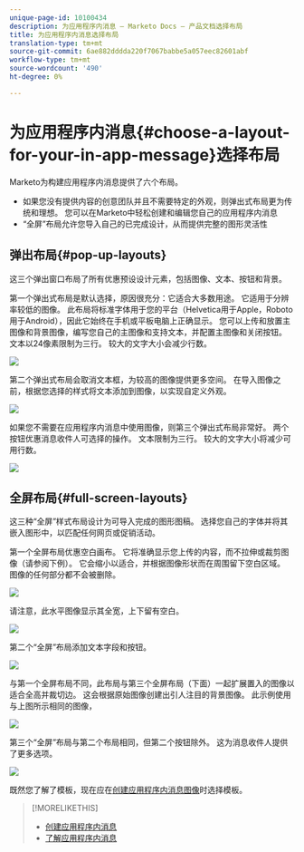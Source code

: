 ```yaml
---
unique-page-id: 10100434
description: 为应用程序内消息 — Marketo Docs — 产品文档选择布局
title: 为应用程序内消息选择布局
translation-type: tm+mt
source-git-commit: 6ae882dddda220f7067babbe5a057eec82601abf
workflow-type: tm+mt
source-wordcount: '490'
ht-degree: 0%

---
```



# 为应用程序内消息{#choose-a-layout-for-your-in-app-message}选择布局

Marketo为构建应用程序内消息提供了六个布局。

* 如果您没有提供内容的创意团队并且不需要特定的外观，则弹出式布局更为传统和理想。 您可以在Marketo中轻松创建和编辑您自己的应用程序内消息
* “全屏”布局允许您导入自己的已完成设计，从而提供完整的图形灵活性

## 弹出布局{#pop-up-layouts}

这三个弹出窗口布局了所有优惠预设设计元素，包括图像、文本、按钮和背景。

第一个弹出式布局是默认选择，原因很充分：它适合大多数用途。 它适用于分辨率较低的图像。 此布局将标准字体用于您的平台（Helvetica用于Apple，Roboto用于Android），因此它始终在手机或平板电脑上正确显示。 您可以上传和放置主图像和背景图像，编写您自己的主图像和支持文本，并配置主图像和关闭按钮。 文本以24像素限制为三行。 较大的文字大小会减少行数。

![](assets/image2016-5-9-13-3a3-3a48.png)

第二个弹出式布局会取消文本框，为较高的图像提供更多空间。 在导入图像之前，根据您选择的样式将文本添加到图像，以实现自定义外观。

![](assets/image2016-5-9-13-3a4-3a43.png)

如果您不需要在应用程序内消息中使用图像，则第三个弹出式布局非常好。 两个按钮优惠消息收件人可选择的操作。 文本限制为三行。 较大的文字大小将减少可用行数。

![](assets/image2016-5-9-13-3a7-3a33.png)

## 全屏布局{#full-screen-layouts}

这三种“全屏”样式布局设计为可导入完成的图形图稿。 选择您自己的字体并将其嵌入图形中，以匹配任何网页或促销活动。

第一个全屏布局优惠空白画布。 它将准确显示您上传的内容，而不拉伸或裁剪图像（请参阅下例）。 它会缩小以适合，并根据图像形状而在周围留下空白区域。 图像的任何部分都不会被删除。

![](assets/image2016-5-9-13-3a9-3a26.png)

请注意，此水平图像显示其全宽，上下留有空白。

![](assets/image2016-5-9-13-3a29-3a46.png)

第二个“全屏”布局添加文本字段和按钮。

![](assets/image2016-5-9-13-3a10-3a27.png)

与第一个全屏布局不同，此布局与第三个全屏布局（下面）一起扩展置入的图像以适合全高并裁切边。 这会根据原始图像创建出引人注目的背景图像。 此示例使用与上图所示相同的图像，

![](assets/image2016-5-9-14-3a0-3a36.png)

第三个“全屏”布局与第二个布局相同，但第二个按钮除外。 这为消息收件人提供了更多选项。

![](assets/image2016-5-9-13-3a11-3a35.png)

既然您了解了模板，现在应在[创建应用程序内消息图像](add-in-app-message-images.md)时选择模板。

>[!MORELIKETHIS]
>
>* [创建应用程序内消息](https://docs.marketo.com/display/docs/create+an+in-app+message)
>* [了解应用程序内消息](../../../../product-docs/mobile-marketing/in-app-messages/understanding-in-app-messages.md)

>




